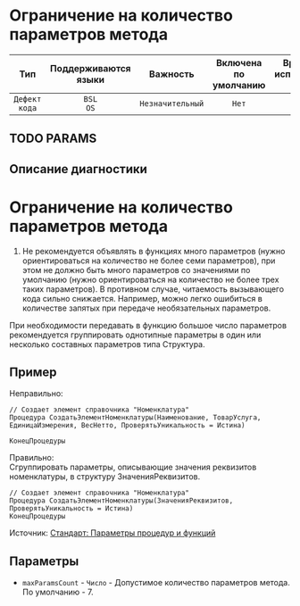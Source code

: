# Ограничение на количество параметров метода

| Тип | Поддерживаются<br/>языки | Важность | Включена<br/>по умолчанию | Время на<br/>исправление (мин) | Тэги |
| :-: | :-: | :-: | :-: | :-: | :-: |
| `Дефект кода` | `BSL`<br/>`OS` | `Незначительный` | `Нет` | `30` | `standard`<br/>`brainoverload` |


## TODO PARAMS

## Описание диагностики

# Ограничение на количество параметров метода

1. Не рекомендуется объявлять в функциях много параметров (нужно ориентироваться на количество не более семи параметров), при этом не должно быть много параметров со значениями по умолчанию (нужно ориентироваться на количество не более трех таких параметров). В противном случае, читаемость вызывающего кода сильно снижается. Например, можно легко ошибиться в количестве запятых при передаче необязательных параметров.  

При необходимости передавать в функцию большое число параметров рекомендуется группировать однотипные параметры в один или несколько составных параметров типа Структура.

## Пример

Неправильно:

```bsl
// Создает элемент справочника "Номенклатура"
Процедура СоздатьЭлементНоменклатуры(Наименование, ТоварУслуга, ЕдиницаИзмерения, ВесНетто, ПроверятьУникальность = Истина)

КонецПроцедуры
```

Правильно:  
Cгруппировать параметры, описывающие значения реквизитов номенклатуры, в структуру ЗначенияРеквизитов.

```bsl
// Создает элемент справочника "Номенклатура"
Процедура СоздатьЭлементНоменклатуры(ЗначенияРеквизитов, ПроверятьУникальность = Истина)
КонецПроцедуры
```

Источник: [Стандарт: Параметры процедур и функций](https://its.1c.ru/db/v8std#content:640:hdoc)

## Параметры

* `maxParamsCount` - `Число` - Допустимое количество параметров метода. По умолчанию - 7.
